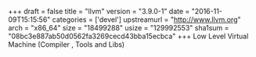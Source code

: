 +++
draft = false
title = "llvm"
version = "3.9.0-1"
date = "2016-11-09T15:15:56"
categories = ['devel']
upstreamurl = "http://www.llvm.org"
arch = "x86_64"
size = "18499288"
usize = "129992553"
sha1sum = "08bc3e887ab50d0562fa3269cecd43bba15ecbca"
+++
Low Level Virtual Machine (Compiler , Tools and Libs)